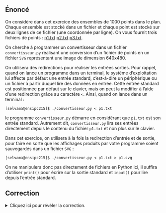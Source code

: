 ## Énoncé

On considère dans cet exercice des ensembles de 1000 points dans le plan.
Chaque ensemble est stocké dans un fichier et chaque point est stocké sur deux lignes de ce fichier (une coordonnée par ligne).
On vous fournit trois fichiers de points : [p1.txt](p1.txt) [p2.txt](p2.txt) [p3.txt](p3.txt).

On cherche à programmer un convertisseur dans un fichier `convertisseur.py` réalisant une conversion d’un fichier de points en un fichier `SVG` représentant une image de dimension 640x480.

On utilisera des redirections pour réaliser les entrées sorties. Pour rappel, quand on lance un programme dans un terminal, le système d’exploitation lui affecte par défaut une entrée standard, c’est-à-dire un périphérique ou un fichier à partir duquel lire des données en entrée. Cette entrée standard est positionnée par défaut sur le clavier, mais on peut la modifier à l’aide d’une redirection grâce au caractère `<`. Ainsi, quand on lance dans un terminal :

```console
[selvama@ensipc215]$ ./convertisseur.py < p1.txt
```

le programme `convertisseur.py` démarre en considérant que `p1.txt` est son entrée standard.
Autrement dit, `convertisseur.py` lira ses entrées directement depuis le contenu du fichier `p1.txt` et non plus sur le clavier.

Dans cet exercice, on utilisera à la fois la redirection d’entrée et de sortie, pour faire en sorte que les affichages produits par votre programme soient sauvegardés dans un fichier `SVG` :

```console
[selvama@ensipc215]$ ./convertisseur.py < p1.txt > p1.svg
```

On ne manipulera donc pas directement de fichiers en Python ici, il suffira d’utiliser `print()` pour écrire sur la sortie standard et `input()` pour lire depuis l’entrée standard.

## Correction
<details markdown="1">
<summary>Cliquez ici pour révéler la correction.</summary>
Voici le code d'une correction possible :
```python
#!/usr/bin/env python3
"""Convertisseur de fichier texte de 1000 points vers SVG"""
import svg


def convertit():
    """Version avec 2 appels à input"""
    print(svg.genere_balise_debut_image(640, 480))
    print(svg.genere_balise_debut_groupe("black", "white", 2))
    for _ in range(1000):
        abscisse = int(input())
        ordonnee = int(input())
        point = svg.Point(abscisse, ordonnee)
        chaine_svg = svg.genere_cercle(point, 1)
        print(chaine_svg)
    print(svg.genere_balise_fin_groupe())
    print(svg.genere_balise_fin_image())
    
```
</details>

## Exercices

- [Boucles for](/2-iterations/travaux-pratiques/05-convertisseur/exercices/01-boucles-for/index.html)
